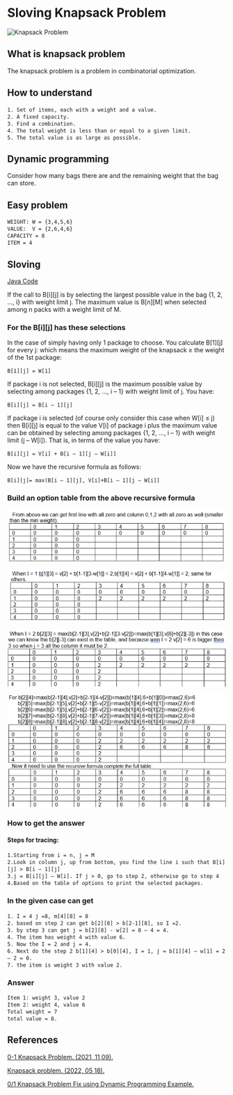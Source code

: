 
# Sloving Knapsack Problem 
![Knapsack Problem](https://www.mathworks.com/matlabcentral/mlc-downloads/downloads/646469c8-1e39-429d-bc65-adea32a5d053/584e3fbb-9dfe-4503-b3aa-1ff63900c5bb/images/screenshot.png)

## What is knapsack problem 
The knapsack problem is a problem in combinatorial optimization.

## How to understand 
    1. Set of items, each with a weight and a value.
    2. A fixed capacity.
    3. Find a combination.
    4. The total weight is less than or equal to a given limit.
    5. The total value is as large as possible. 

## Dynamic programming
Consider how many bags there are and the remaining weight that the bag can store. 

## Easy problem
    WEIGHT: W = {3,4,5,6}
    VALUE:  V = {2,6,4,6}
    CAPACITY = 8
    ITEM = 4

## Sloving

[Java Code](https://github.com/MeloShen/Graph-Theory-Programs/blob/main/Code/KnapsackProblem/Knapsack_DP.java)

If the call to B[i][j] is by selecting the largest possible value in the bag {1, 2, ..., i} with weight limit j. The maximum value is B[n][M] when selected among n packs with a weight limit of M.

### For the B[i][j] has these selections
In the case of simply having only 1 package to choose. You calculate B[1][j] for every j: which means the maximum weight of the knapsack ≥ the weight of the 1st package:

    B[1][j] = W[1]

If package i is not selected, B[i][j] is the maximum possible value by selecting among packages {1, 2, …, i – 1} with weight limit of j. You have:

    B[i][j] = B[i – 1][j]

If package i is selected (of course only consider this case when W[i] ≤ j) then B[i][j] is equal to the value V[i] of package i plus the maximum value can be obtained by selecting among packages {1, 2, …, i – 1} with weight limit (j – W[i]). That is, in terms of the value you have:

    B[i][j] = V[i] + B[i – 1][j – W[i]]

Now we have the recursive formula as follows:

    B[i][j]= max(B[i – 1][j], V[i]+B[i – 1][j – W[i]]

### Build an option table from the above recursive formula

![Knapsack Problem image 1](https://raw.githubusercontent.com/MeloShen/Graph-Theory-Programs/main/image/KnapsackProblem/image1.png)

![Knapsack Problem image 2](https://raw.githubusercontent.com/MeloShen/Graph-Theory-Programs/main/image/KnapsackProblem/image2.png)

![Knapsack Problem image 3](https://raw.githubusercontent.com/MeloShen/Graph-Theory-Programs/main/image/KnapsackProblem/image3.png)

![Knapsack Problem image 3](https://raw.githubusercontent.com/MeloShen/Graph-Theory-Programs/main/image/KnapsackProblem/image4.png)

### How to get the answer

#### Steps for tracing:
    1.Starting from i = n, j = M 
    2.Look in column j, up from bottom, you find the line i such that B[i][j] > B[i – 1][j]
    3.j = B[i][j] – W[i]. If j > 0, go to step 2, otherwise go to step 4
    4.Based on the table of options to print the selected packages. 
    
### In the given case can get 
    1. I = 4 j =8, m[4][8] = 8
    2. based on step 2 can get b[2][8] > b[2-1][8], so I =2. 
    3. by step 3 can get j = b[2][8] - w[2] = 8 – 4 = 4.
    4. The item has weight 4 with value 6. 
    5. Now the I = 2 and j = 4.
    6. Next do the step 2 b[1][4] > b[0][4], I = 1, j = b[1][4] – w[1] = 2 – 2 = 0.
    7. the item is weight 3 with value 2. 

### Answer
    Item 1: weight 3, value 2
    Item 2: weight 4, value 6
    Total weight = 7
    total value = 8.

## References

[0-1 Knapsack Problem. (2021, 11 09). ](https://www.interviewbit.com/blog/0-1-knapsack-problem/)

[Knapsack problem. (2022, 05 18). ]( https://en.wikipedia.org/wiki/Knapsack_problem)

[ 0/1 Knapsack Problem Fix using Dynamic Programming Example.](https://www.guru99.com/)




